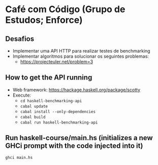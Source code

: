 # Café com Código (Grupo de Estudos; Enforce)

## Desafios

- Implementar uma API HTTP para realizar testes de benchmarking
- Implementar algoritmos para solucionar os seguintes problemas:
  - https://projecteuler.net/problem=3

## How to get the API running

- Web framework: https://hackage.haskell.org/package/scotty
- Execute:
  - `cd haskell-benchmarking-api`
  - `cabal update`
  - `cabal install --only-dependencies`
  - `cabal build`
  - `cabal run haskell-benchmarking-api`

## Run haskell-course/main.hs (initializes a new GHCi prompt with the code injected into it)

```
ghci main.hs
```

